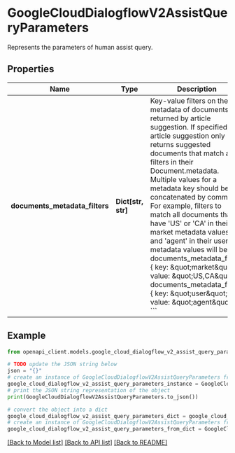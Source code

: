 # GoogleCloudDialogflowV2AssistQueryParameters

Represents the parameters of human assist query.

## Properties

Name | Type | Description | Notes
------------ | ------------- | ------------- | -------------
**documents_metadata_filters** | **Dict[str, str]** | Key-value filters on the metadata of documents returned by article suggestion. If specified, article suggestion only returns suggested documents that match all filters in their Document.metadata. Multiple values for a metadata key should be concatenated by comma. For example, filters to match all documents that have &#39;US&#39; or &#39;CA&#39; in their market metadata values and &#39;agent&#39; in their user metadata values will be &#x60;&#x60;&#x60; documents_metadata_filters { key: \&quot;market\&quot; value: \&quot;US,CA\&quot; } documents_metadata_filters { key: \&quot;user\&quot; value: \&quot;agent\&quot; } &#x60;&#x60;&#x60; | [optional] 

## Example

```python
from openapi_client.models.google_cloud_dialogflow_v2_assist_query_parameters import GoogleCloudDialogflowV2AssistQueryParameters

# TODO update the JSON string below
json = "{}"
# create an instance of GoogleCloudDialogflowV2AssistQueryParameters from a JSON string
google_cloud_dialogflow_v2_assist_query_parameters_instance = GoogleCloudDialogflowV2AssistQueryParameters.from_json(json)
# print the JSON string representation of the object
print(GoogleCloudDialogflowV2AssistQueryParameters.to_json())

# convert the object into a dict
google_cloud_dialogflow_v2_assist_query_parameters_dict = google_cloud_dialogflow_v2_assist_query_parameters_instance.to_dict()
# create an instance of GoogleCloudDialogflowV2AssistQueryParameters from a dict
google_cloud_dialogflow_v2_assist_query_parameters_from_dict = GoogleCloudDialogflowV2AssistQueryParameters.from_dict(google_cloud_dialogflow_v2_assist_query_parameters_dict)
```
[[Back to Model list]](../README.md#documentation-for-models) [[Back to API list]](../README.md#documentation-for-api-endpoints) [[Back to README]](../README.md)


